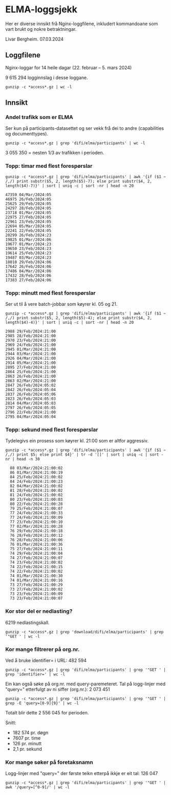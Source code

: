 # ELMA-loggsjekk

Her er diverse innsikt frå Nginx-loggfilene, inkludert kommandoane som vart brukt og nokre betraktningar.

Livar Bergheim. 07.03.2024

## Loggfilene

Nginx-loggar for 14 heile dagar (22. februar – 5. mars 2024)

9 615 294 logginnslag i desse loggane.

`gunzip -c *access*.gz | wc -l`

## Innsikt

### Andel trafikk som er ELMA
Ser kun på participants-datasettet og ser vekk frå dei to andre (capabilities og documenttypes).

`gunzip -c *access*.gz | grep 'difi/elma/participants' | wc -l`

3 055 350 = nesten 1/3 av trafikken i perioden.

### Topp: timar med flest forespørslar

`gunzip -c *access*.gz | grep 'difi/elma/participants' | awk '{if ($1 ~ /,/) print substr($5, 2, length($5)-7); else print substr($4, 2, length($4)-7)}' | sort | uniq -c | sort -nr | head -n 20`

```
47359 04/Mar/2024:05
46975 26/Feb/2024:05
25625 29/Feb/2024:05
24297 28/Feb/2024:05
23718 01/Mar/2024:05
22975 27/Feb/2024:05
22961 23/Feb/2024:05
22694 05/Mar/2024:05
22241 22/Feb/2024:05
20299 26/Feb/2024:23
19825 01/Mar/2024:06
19677 01/Mar/2024:23
19650 23/Feb/2024:23
19614 25/Feb/2024:23
19487 03/Mar/2024:23
18010 29/Feb/2024:06
17642 26/Feb/2024:06
17486 04/Mar/2024:06
17432 28/Feb/2024:06
17383 27/Feb/2024:06
```

### Topp: minutt med flest forespørslar

Ser ut til å vere batch-jobbar som køyrer kl. 05 og 21.

`gunzip -c *access*.gz | grep 'difi/elma/participants' | awk '{if ($1 ~ /,/) print substr($5, 2, length($5)-4); else print substr($4, 2, length($4)-4)}' | sort | uniq -c | sort -nr | head -n 20`

```
2988 29/Feb/2024:21:00
2985 28/Feb/2024:21:00
2970 23/Feb/2024:21:00
2969 24/Feb/2024:21:00
2945 01/Mar/2024:21:00
2944 03/Mar/2024:21:00
2926 04/Mar/2024:21:00
2914 05/Mar/2024:21:00
2895 27/Feb/2024:21:00
2864 25/Feb/2024:21:00
2863 26/Feb/2024:21:00
2863 02/Mar/2024:21:00
2847 26/Feb/2024:05:02
2842 26/Feb/2024:05:04
2837 26/Feb/2024:05:06
2823 26/Feb/2024:05:03
2814 04/Mar/2024:05:03
2797 26/Feb/2024:05:05
2796 22/Feb/2024:21:00
2795 04/Mar/2024:05:04
```

### Topp: sekund med flest forespørslar

Tydelegivs ein prosess som køyrer kl. 21:00 som er altfor aggressiv.

```gunzip -c *access*.gz | grep 'difi/elma/participants' | awk '{if ($1 ~ /,/) print $5; else print $4}' | tr -d '[]' | sort | uniq -c | sort -nr | head -n 30```

```
  88 03/Mar/2024:21:00:02
  86 01/Mar/2024:21:00:19
  84 25/Feb/2024:21:00:02
  84 24/Feb/2024:21:00:23
  82 04/Mar/2024:21:00:02
  81 28/Feb/2024:21:00:02
  81 24/Feb/2024:21:00:02
  80 23/Feb/2024:21:00:03
  80 22/Feb/2024:21:00:28
  79 25/Feb/2024:21:00:07
  77 24/Feb/2024:21:00:33
  77 24/Feb/2024:21:00:09
  77 23/Feb/2024:21:00:10
  77 02/Mar/2024:21:00:28
  76 29/Feb/2024:21:00:18
  76 28/Feb/2024:21:00:12
  76 28/Feb/2024:21:00:06
  76 01/Mar/2024:21:00:36
  75 27/Feb/2024:21:00:11
  74 29/Feb/2024:21:00:04
  74 27/Feb/2024:21:00:07
  74 23/Feb/2024:21:00:02
  74 22/Feb/2024:21:00:15
  74 22/Feb/2024:21:00:02
  74 01/Mar/2024:21:00:30
  74 01/Mar/2024:21:00:16
  73 27/Feb/2024:21:00:29
  73 27/Feb/2024:21:00:02
  73 23/Feb/2024:21:00:09
  73 23/Feb/2024:21:00:07
```

### Kor stor del er nedlasting?

6219 nedlastingskall. 

`gunzip -c *access*.gz | grep 'download/difi/elma/participants' | grep '"GET ' | wc -l`

### Kor mange filtrerer på org.nr.
Ved å bruke identifier=<orgnr> i URL:
482 594

`gunzip -c *access*.gz | grep 'difi/elma/participants' | grep '"GET ' | grep 'identifier=' | wc -l`

Ein kan også søke på org.nr. med query-paremeteret.
Tal på logg-linjer med "query=" etterfulgt av ni siffer (org.nr.):
2 073 451

`gunzip -c *access*.gz | grep 'difi/elma/participants' | grep '"GET ' | grep -E 'query=[0-9]{9}' | wc -l`

Totalt blir dette 2 556 045 for perioden.

Snitt:
- 182 574 pr. døgn
- 7607 pr. time
- 126 pr. minutt
- 2,1 pr. sekund

### Kor mange søker på foretaksnamn

Logg-linjer med "query=" der første teikn etterpå ikkje er eit tal:
126 047

`gunzip -c *access*.gz | grep 'difi/elma/participants' | grep '"GET ' | awk '/query=[^0-9]/' | wc -l`